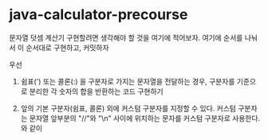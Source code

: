 # java-calculator-precourse

문자열 덧셈 계산기 구현할려면 생각해야 할 것을 여기에 적어보자.
여기에 순서를 나눠서 이 순서대로 구현하고, 커밋하자

우선 
1. 쉼표(') 또는 콜론(:) 을 구분자로 가지는 문자열을 전달하는 경우, 구분자를 기준으로 분리한 각 숫자의 합을 반환하는 코드 구현하기

2. 앞의 기본 구분자(쉼표, 콜론) 외에 커스텀 구분자를 지정할 수 있다. 커스텀 구분자는 문자열 앞부분의 "//"와 "\n" 사이에 위치하는 문자를 커스텀 구분자로 사용한다. 와 같이




